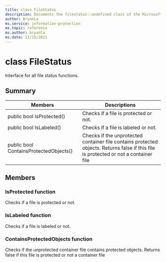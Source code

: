 ```yaml
---
title: class FileStatus 
description: Documents the filestatus::undefined class of the Microsoft Information Protection (MIP) SDK.
author: BryanLa
ms.service: information-protection
ms.topic: reference
ms.author: bryanla
ms.date: 11/15/2021
---
```


# class FileStatus 
Interface for all file status functions.
  
## Summary
 Members                        | Descriptions                                
--------------------------------|---------------------------------------------
public bool IsProtected()  |  Checks if a file is protected or not.
public bool IsLabeled()  |  Checks if a file is labeled or not.
public bool ContainsProtectedObjects()  |  Checks if the unprotected container file contains protected objects. Returns false if this file is protected or not a container file
  
## Members
  
### IsProtected function
Checks if a file is protected or not.
  
### IsLabeled function
Checks if a file is labeled or not.
  
### ContainsProtectedObjects function
Checks if the unprotected container file contains protected objects. Returns false if this file is protected or not a container file